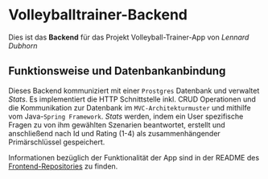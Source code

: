 # Volleyballtrainer-Backend

Dies ist das **Backend** für das Projekt Volleyball-Trainer-App von *Lennard Dubhorn* 

## Funktionsweise und Datenbankanbindung

Dieses Backend kommuniziert mit einer ```Prostgres``` Datenbank und verwaltet *Stats*. Es implementiert die HTTP Schnittstelle inkl. CRUD Operationen und die Kommunikation zur Datenbank im ```MVC-Architekturmuster``` und mithilfe vom Java-```Spring Framework```. *Stats* werden, indem ein User spezifische Fragen zu von ihm gewählten Szenarien beantwortet, erstellt und anschließend nach Id und Rating (1-4) als zusammenhängender Primärschlüssel gespeichert. 

Informationen bezüglich der Funktionalität der App sind in der README des [Frontend-Repositories](https://github.com/F4c3hugg3r/Project-Volleyball-Trainer-Frontend) zu finden.
